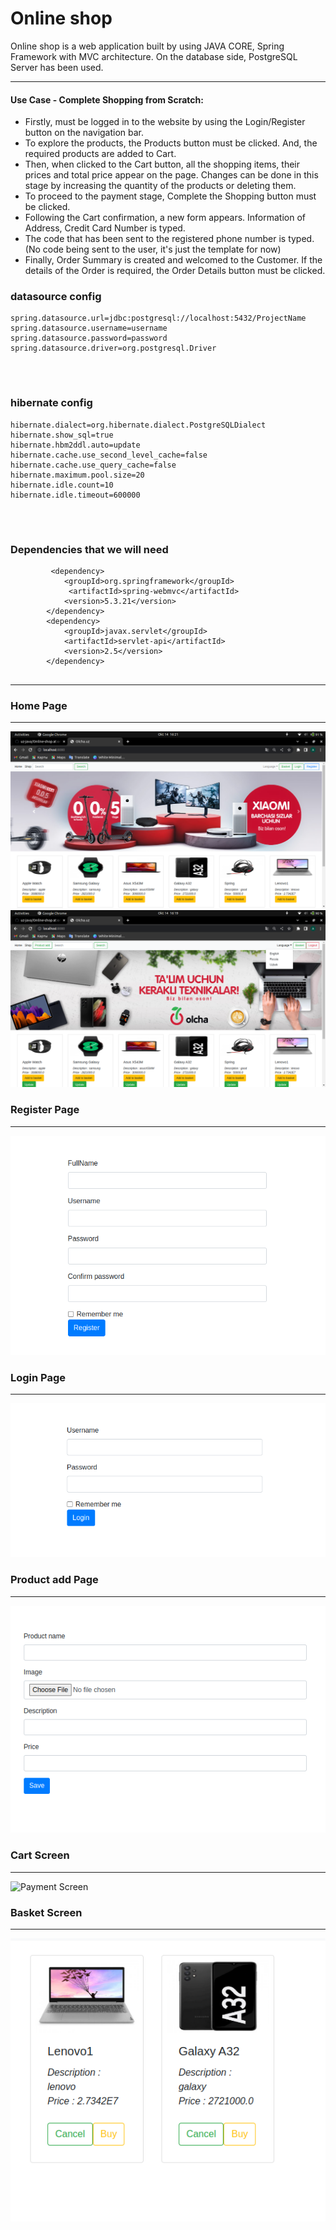# Online shop

Online shop is a web application built by using JAVA CORE, Spring Framework with MVC architecture. On the database side, PostgreSQL Server has been used.


------------

#### Use Case - Complete Shopping from Scratch:
- Firstly, must be logged in to the website by using the Login/Register button on the navigation bar.
- To explore the products, the Products button must be clicked. And, the required products are added to Cart.
- Then, when clicked to the Cart button, all the shopping items, their prices and total price appear on the page. Changes can be done in this stage by increasing the quantity of the products or deleting them.
- To proceed to the payment stage, Complete the Shopping button must be clicked.
- Following the Cart confirmation, a new form appears. Information of Address, Credit Card Number is typed.
- The code that has been sent to the registered phone number is typed. (No code being sent to the user, it's just the template for now)
- Finally, Order Summary is created and welcomed to the Customer. If the details of the Order is required, the Order Details button must be clicked.

### datasource config
```
spring.datasource.url=jdbc:postgresql://localhost:5432/ProjectName
spring.datasource.username=username
spring.datasource.password=password
spring.datasource.driver=org.postgresql.Driver
        
```
<br>

### hibernate config
```
hibernate.dialect=org.hibernate.dialect.PostgreSQLDialect
hibernate.show_sql=true
hibernate.hbm2ddl.auto=update
hibernate.cache.use_second_level_cache=false
hibernate.cache.use_query_cache=false
hibernate.maximum.pool.size=20
hibernate.idle.count=10
hibernate.idle.timeout=600000
        
```
<br>

### Dependencies that we will need
```
         <dependency>
            <groupId>org.springframework</groupId>
             <artifactId>spring-webmvc</artifactId>
            <version>5.3.21</version>
        </dependency>
        <dependency>
            <groupId>javax.servlet</groupId>
            <artifactId>servlet-api</artifactId>
            <version>2.5</version>
        </dependency>
        
```

------------

### Home Page
------------
![p1](p1.png)
![p2](p2.png)

 ### Register Page
------------
![register](register.png)

 ### Login Page
------------
![login](login.png)

 ### Product add Page
------------
![p3](p3.png)

### Cart Screen
------------
![Payment Screen](https://i.hizliresim.com/BjhUO1.png)

### Basket Screen
------------
![basket](basket.png)
